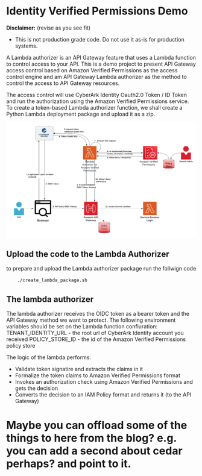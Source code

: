 # Identity Verified Permissions Demo

**Disclaimer:** (revise as you see fit) 
* This is not production grade code. Do not use it as-is for production systems. 


A Lambda authorizer is an API Gateway feature that uses a Lambda function to control access to your API.
This is a demo project to present API Gateway access control based on Amazon Verified Permissions as the access control engine and
am API Gateway Lambda authorizer as the method to control the access to API Gateway resources.

The access control will use CyberArk Identity Oauth2.0 Token / ID Token and run the authorization using the Amazon Verified Permissions service.
To create a token-based Lambda authorizer function, we shall create a Python Lambda deployment package and upload it as a zip.


![Amazon Verified Permissions](architecture.png "Flow and Architecture of the lambda authorizer" )


## Upload the code to the Lambda Authorizer
to prepare and upload the Lambda authorizer package run the follwign code
``` bash
    ./create_lambda_package.sh
```

## The lambda authorizer
The lambda authorizer receives the OIDC token as a bearer token and the API Gateway method we want to protect.
The following environment variables should be set on the Lambda function confiuration:
TENANT_IDENTITY_URL - the root url of CyberArk Identity account you received
POLICY_STORE_ID - the id of the Amazon Verified Permissions policy store

The logic of the lambda performs:
* Validate token signatire and extracts the claims in it
* Formalize the token claims to Amazon Verified Permissions format
* Invokes an authorization check using Amazon Verified Permissions and gets the decision
* Converts the decision to an IAM Policy format and returns it (to the API Gateway)


# Maybe you can offload some of the things to here from the blog? e.g. you can add a second about cedar perhaps? and point to it.
